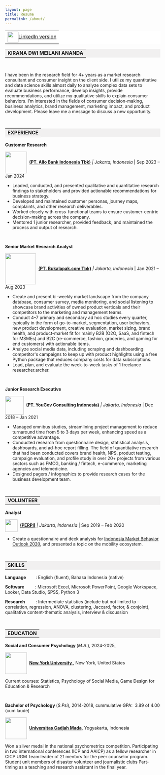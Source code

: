 ```yaml
---
layout: page
title: Resume
permalink: /about/
---
```

<table style="background-color: #ffffff; margin-left: auto; margin-right: auto;">
<tbody>
<tr style>
<td style="text-align: center"><img src="https://static.vecteezy.com/system/resources/previews/002/318/221/non_2x/content-research-icon-free-vector.jpg" alt="" width="35" height="35" style="vertical-align:middle;margin:0px 0px"/><a href="https://www.linkedin.com/in/kiranaananda">LinkedIn version</a></td>
</tr>
</tbody>
</table>
<table style="background-color: #f1f0f0; margin-left: auto; margin-right: auto;">
<tbody>
<tr style>
<td style="text-align: center"><strong>KIRANA DWI MEILANI ANANDA</strong></td>
</tr>
</tbody>
</table>
<p>&nbsp;</p>
<p>I have been in the research field for 4+ years as a market research consultant and consumer insight on the client side. I utilize my quantitative and data science skills almost daily to analyze complex data sets to evaluate business performance, develop insights, provide recommendations, and utilize my qualitative skills to explain consumer behaviors. I’m interested in the fields of consumer decision-making, business analytics, brand management, marketing impact, and product development. Please leave me a message to discuss a new opportunity.</p>
<p>&nbsp;</p>
<table style="background-color: #f1f0f0; margin-left: auto; margin-right: auto;">
<tbody>
<tr style>
<td style="text-align: center"><strong>EXPERIENCE</strong></td>
</tr>
</tbody>
</table>
<p><strong>Customer Research</strong></p>
<p><img src="https://www.allobank.com/assets/logo-allo.png" width="70" style="vertical-align:middle;margin:0px 0px" />&nbsp; <a href="https://www.allobank.com/" ><strong>(PT. Allo Bank Indonesia Tbk)</strong></a><em> | Jakarta, Indonesia</em> | Sep 2023 &ndash; Jan 2024</p>
<ul>
<li>Leaded, conducted, and presented qualitative and quantitative research findings to stakeholders and provided actionable recommendations for business strategy.</li>
<li>Developed and maintained customer personas, journey maps, complaints, and other research deliverables.</li>
<li>Worked closely with cross-functional teams to ensure customer-centric decision-making across the company.</li>
<li>Mentored 1 junior researcher, provided feedback, and maintained the process and output of research.</li>
</ul>
<p>&nbsp;</p>
<p><strong>Senior Market Research Analyst</strong></p>
<p><img src="https://upload.wikimedia.org/wikipedia/commons/5/5b/Bukalapak_%282020%29.svg" width="100" style="vertical-align:middle;margin:0px 0px" />&nbsp; <a href="https://about.bukalapak.com/en/about-us/" ><strong>(PT. Bukalapak.com Tbk)</strong></a><em> | Jakarta, Indonesia</em> | Jan 2021 &ndash; Aug 2023</p>
<ul>
<li>Create and present bi-weekly market landscape from the company database, consumer survey, media monitoring, and social listening to showcase brand activities of owned product verticals and their competitors to the marketing and management teams.</li>
<li>Conduct 4–7 primary and secondary ad hoc studies every quarter, typically in the form of go-to-market, segmentation, user behaviors, new product development, creative evaluation, market sizing, brand health, and product-market fit for mainly B2B (O2O, SaaS, and fintech for MSMEs) and B2C (re-commerce, fashion, groceries, and gaming for end customers) with actionable items.</li>
<li>Analyze social media data, including scraping and dashboarding competitor's campaigns to keep up with product highlights using a free Python package that reduces company costs for data subscriptions.</li>
<li>Lead, plan, and evaluate the week-to-week tasks of 1 freelance researcher.archer.</li>
</ul>
<p>&nbsp;</p>
<p><strong>Junior Research Executive</strong></p>
<p><img src="https://upload.wikimedia.org/wikipedia/commons/thumb/b/b2/YouGov_logo-red_July2019.png/798px-YouGov_logo-red_July2019.png" width="60" style="vertical-align:middle;margin:0px 0px" />&nbsp; <a href="https://yougov.com"><strong>(PT. YouGov Consulting Indonesia)</strong></a><em> | Jakarta, Indonesia</em> | Dec 2018 &ndash; Jan 2021</p>
<ul>
<li>Managed omnibus studies, streamlining project management to reduce turnaround time from 5 to 3 days per week, enhancing speed as a competitive advantage.</li>
<li>Conducted research from questionnaire design, statistical analysis, dashboards, and ad-hoc report filling. The field of quantitative research that had been conducted covers brand health, NPS, product testing, campaign evaluation, and profile study in over 20+ projects from various sectors such as FMCG, banking / fintech, e-commerce, marketing agencies and telemedicine.</li>
<li>Designed pagers / infographics to provide research cases for the business development team.</li>
</ul>
<p>&nbsp;</p>
<table style="background-color: #f1f0f0; margin-left: auto; margin-right: auto;">
<tbody>
<tr style>
<td style="text-align: center"><strong>VOLUNTEER</strong></td>
</tr>
</tbody>
</table>
<p><strong>Analyst</strong>
<p><p><img src="https://static.wixstatic.com/media/b91c06_02017691199b4d6f95be20bc178c4e5a~mv2_d_10098_5579_s_4_2.png/v1/crop/x_0,y_42,w_10098,h_5453/fill/w_360,h_195,al_c,q_85,usm_0.66_1.00_0.01,enc_auto/LOGO%20PERPI%20ok.png" width="40" style="vertical-align:middle;margin:0px 0px" />&nbsp; <a href="https://www.perpi.or.id/" ><strong>(PERPI)</strong></a> <em> | Jakarta, Indonesia</em> | Sep 2019 &ndash; Feb 2020</p>
<ul>
<li>Create a questionnaire and deck analysis for <a href="https://www.perpi.or.id/event-details/indonesia-market-behavior-outlook-2020"> Indonesia Market Behavior Outlook 2020</a>, and presented a topic on the mobility ecosystem.</li>
</ul>
<p>&nbsp;</p>
<table style="background-color: #f1f0f0; margin-left: auto; margin-right: auto;">
<tbody>
<tr style>
<td style="text-align: center"><strong>SKILLS</strong></td>
</tr>
</tbody>
</table>
<p><strong>Language</strong>&nbsp;&nbsp;&nbsp;&nbsp;&nbsp;&nbsp;&nbsp; : English (fluent), Bahasa Indonesia (native)&nbsp;&nbsp;&nbsp;&nbsp;&nbsp;&nbsp;</p>
<p><strong>Software</strong>&nbsp;&nbsp;&nbsp;&nbsp;&nbsp;&nbsp;&nbsp;&nbsp; : Microsoft Excel, Microsoft PowerPoint, Google Workspace, Looker, Data Studio, SPSS, Python 3</p>
<p><strong>Research</strong>&nbsp;&nbsp;&nbsp;&nbsp;&nbsp;&nbsp;&nbsp;&nbsp; : Intermediate statistics (include but not limited to &ndash; correlation, regression, ANOVA, clustering, Jaccard, factor, &amp; conjoint), qualitative content-thematic analysis, interview &amp; discussion</p>
<p><strong>&nbsp;</strong></p>
<table style="background-color: #f1f0f0; margin-left: auto; margin-right: auto;">
<tbody>
<tr style>
<td style="text-align: center"><strong>EDUCATION</strong></td>
</tr>
</tbody>
</table>
<p><strong>Social and Consumer Psychology </strong>(<em>M.A.</em>), 2024-2025,</p>
<p><img src="https://upload.wikimedia.org/wikipedia/commons/thumb/6/6a/Nyu_short_color.svg/2560px-Nyu_short_color.svg.png" width="70" style="vertical-align:middle;margin:0px 0px" />&nbsp; <a href="https://www.nyu.edu/"><strong> New York University </strong></a>, New York, United States</p>
<p>Current courses: Statistics, Psychology of Social Media, Game Design for Education & Research</p>
<p>&nbsp;</p>
<p><strong>Bachelor of Psychology </strong>(<em>S.Psi</em>), 2014-2018, cummulative GPA:&nbsp; 3.89 of 4.00 (cum laude)</p>
<p><img src="https://static.igem.org/mediawiki/2021/1/13/T--UGM_Indonesia--img--sponsor-ugm.png" width="70" style="vertical-align:middle;margin:0px 0px" />&nbsp; <a href="https://ugm.ac.id/en/"><strong> Universitas Gadjah Mada</strong></a>, Yogyakarta, Indonesia</p>
<p>Won a silver medal in the national psychometrics competition. Participating in two international conferences (ICP and AAICP) as a fellow researcher in CICP UGM Team leader of 21 mentors for the peer counselor program. Student unit members of disaster volunteer and journalistic clubs Part-timing as a teaching and research assistant in the final year.</p>

